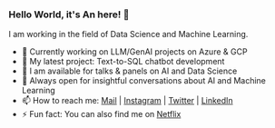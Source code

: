 ### Hello World, it's An here! 👋

I am working in the field of Data Science and Machine Learning.

- 🔭 Currently working on LLM/GenAI projects on Azure & GCP
- 🌱 My latest project: Text-to-SQL chatbot development
- 👯 I am available for talks & panels on AI and Data Science
- 🤔 Always open for insightful conversations about AI and Machine Learning
- 📫 How to reach me: [Mail](mailto:mail@andang.de) | [Instagram](https://www.instagram.com/anuit_/) | [Twitter](https://twitter.com/An_Dang_) | [LinkedIn](https://www.linkedin.com/in/an-dang-ba958813a/)
- ⚡ Fun fact: You can also find me on [Netflix](https://www.netflix.com/search?q=teddy&jbv=80103381)
